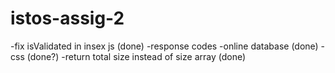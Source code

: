 # istos-assig-2

-fix isValidated in insex js (done)
-response codes
-online database (done)
-css (done?)
-return total size instead of size array (done)